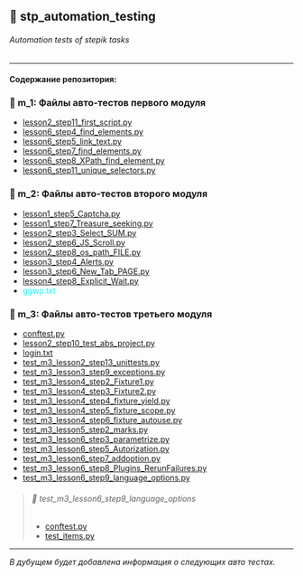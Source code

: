 ## 💼 stp_automation_testing
###### Automation tests of stepik tasks<br>
<hr>

#### Содержание репозитория:

### 📁 m_1: Файлы авто-тестов первого модуля<br>

* [lesson2_step11_first_script.py](https://github.com/Smoke-Story/stp_automation_testing/blob/main/m_1/lesson2_step11_first_script.py)<br>
* [lesson6_step4_find_elements.py](https://github.com/Smoke-Story/stp_automation_testing/blob/main/m_1/lesson6_step11_unique_selectors.py)<br>
* [lesson6_step5_link_text.py](https://github.com/Smoke-Story/stp_automation_testing/blob/main/m_1/lesson6_step4_find_elements.py)<br>
* [lesson6_step7_find_elements.py](https://github.com/Smoke-Story/stp_automation_testing/blob/main/m_1/lesson6_step5_link_text.py)<br>
* [lesson6_step8_XPath_find_element.py](https://github.com/Smoke-Story/stp_automation_testing/blob/main/m_1/lesson6_step7_find_elements.py)<br>
* [lesson6_step11_unique_selectors.py](https://github.com/Smoke-Story/stp_automation_testing/blob/main/m_1/lesson6_step8_XPath_find_element.py)<br>

### 📁 m_2: Файлы авто-тестов второго модуля

* [lesson1_step5_Captcha.py](https://github.com/Smoke-Story/stp_automation_testing/blob/main/m_2/lesson1_step5_Captcha.py)<br>
* [lesson1_step7_Treasure_seeking.py](https://github.com/Smoke-Story/stp_automation_testing/blob/main/m_2/lesson1_step7_Treasure_seeking.py)<br>
* [lesson2_step3_Select_SUM.py](https://github.com/Smoke-Story/stp_automation_testing/blob/main/m_2/lesson2_step3_Select_SUM.py)<br>
* [lesson2_step6_JS_Scroll.py](https://github.com/Smoke-Story/stp_automation_testing/blob/main/m_2/lesson2_step6_JS_Scroll.py)<br>
* [lesson2_step8_os_path_FILE.py](https://github.com/Smoke-Story/stp_automation_testing/blob/main/m_2/lesson2_step8_os_path_FILE.py)<br>
* [lesson3_step4_Alerts.py](https://github.com/Smoke-Story/stp_automation_testing/blob/main/m_2/lesson3_step4_Alerts.py)<br>
* [lesson3_step6_New_Tab_PAGE.py](https://github.com/Smoke-Story/stp_automation_testing/blob/main/m_2/lesson3_step6_New_Tab_PAGE.py)<br>
* [lesson4_step8_Explicit_Wait.py](https://github.com/Smoke-Story/stp_automation_testing/blob/main/m_2/lesson4_step8_Explicit_Wait.py)<br>
* <a href="https://github.com/Smoke-Story/stp_automation_testing/blob/main/m_2/ggwp.txt" style="color: aqua; text-decoration: none;">ggwp.txt</a><br>

### 📁 m_3: Файлы авто-тестов третьего модуля
* [conftest.py](https://github.com/Smoke-Story/stp_automation_testing/blob/main/m_3/conftest.py)<br>
* [lesson2_step10_test_abs_project.py](https://github.com/Smoke-Story/stp_automation_testing/blob/main/m_3/lesson2_step10_test_abs_project.py)<br>
* [login.txt](https://github.com/Smoke-Story/stp_automation_testing/blob/main/m_3/login.txt)<br>
* [test_m3_lesson2_step13_unittests.py](https://github.com/Smoke-Story/stp_automation_testing/blob/main/m_3/test_m3_lesson2_step13_unittests.py)<br>
* [test_m3_lesson3_step9_exceptions.py](https://github.com/Smoke-Story/stp_automation_testing/blob/main/m_3/test_m3_lesson3_step9_exceptions.py)<br>
* [test_m3_lesson4_step2_Fixture1.py](https://github.com/Smoke-Story/stp_automation_testing/blob/main/m_3/test_m3_lesson4_step2_Fixture1.py)<br>
* [test_m3_lesson4_step3_Fixture2.py](https://github.com/Smoke-Story/stp_automation_testing/blob/main/m_3/test_m3_lesson4_step3_Fixture2.py)<br>
* [test_m3_lesson4_step4_fixture_yield.py](https://github.com/Smoke-Story/stp_automation_testing/blob/main/m_3/test_m3_lesson4_step4_fixture_yield.py)<br>
* [test_m3_lesson4_step5_fixture_scope.py](https://github.com/Smoke-Story/stp_automation_testing/blob/main/m_3/test_m3_lesson4_step5_fixture_scope.py)<br>
* [test_m3_lesson4_step6_fixture_autouse.py](https://github.com/Smoke-Story/stp_automation_testing/blob/main/m_3/test_m3_lesson4_step6_fixture_autouse.py)<br>
* [test_m3_lesson5_step2_marks.py](https://github.com/Smoke-Story/stp_automation_testing/blob/main/m_3/test_m3_lesson5_step2_marks.py)<br>
* [test_m3_lesson6_step3_parametrize.py](https://github.com/Smoke-Story/stp_automation_testing/blob/main/m_3/test_m3_lesson6_step3_parametrize.py)<br>
* [test_m3_lesson6_step5_Autorization.py](https://github.com/Smoke-Story/stp_automation_testing/blob/main/m_3/test_m3_lesson6_step5_Autorization.py)<br>
* [test_m3_lesson6_step7_addoption.py](https://github.com/Smoke-Story/stp_automation_testing/blob/main/m_3/test_m3_lesson6_step7_addoption.py)<br>
* [test_m3_lesson6_step8_Plugins_RerunFailures.py](https://github.com/Smoke-Story/stp_automation_testing/blob/main/m_3/test_m3_lesson6_step8_Plugins_RerunFailures.py)<br>
* [test_m3_lesson6_step9_language_options.py](https://github.com/Smoke-Story/stp_automation_testing/blob/main/m_3/test_m3_lesson6_step9_language_options.py)<br>
> ###### 📂 test_m3_lesson6_step9_language_options
> * [conftest.py](https://github.com/Smoke-Story/stp_automation_testing/blob/main/m_3/language_autotest/conftest.py)<br>
> * [test_items.py](https://github.com/Smoke-Story/stp_automation_testing/blob/main/m_3/language_autotest/test_items.py)<br>
---
 *В дубущем будет добавлена информация о следующих авто тестах.*
